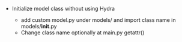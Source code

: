 + Initialize model class without using Hydra

  - add custom model.py under models/ and import class name in models/__init__.py
  - Change class name optionally at main.py getattr()
